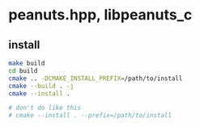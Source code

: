 # peanuts.hpp, libpeanuts_c
## install
```bash
make build
cd build
cmake .. -DCMAKE_INSTALL_PREFIX=/path/to/install
cmake --build . -j
cmake --install .

# don't do like this
# cmake --install . --prefix=/path/to/install
```

